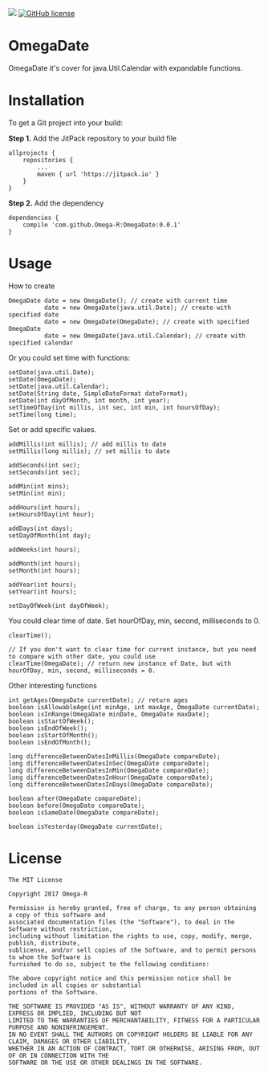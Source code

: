 [![](https://jitpack.io/v/Omega-R/OmegaDate.svg)](https://jitpack.io/#Omega-R/OmegaDate)
[![GitHub license](https://img.shields.io/github/license/mashape/apistatus.svg)](https://opensource.org/licenses/MIT)

# OmegaDate
OmegaDate it's cover for java.Util.Calendar with expandable functions. 

# Installation
To get a Git project into your build:

**Step 1.** Add the JitPack repository to your build file
```
allprojects {
    repositories {
        ...
        maven { url 'https://jitpack.io' }
    }
}
```
**Step 2.** Add the dependency
```
dependencies {
    compile 'com.github.Omega-R:OmegaDate:0.0.1'
}
```
# Usage

How to create
```
OmegaDate date = new OmegaDate(); // create with current time
          date = new OmegaDate(java.util.Date); // create with specified date
          date = new OmegaDate(OmegaDate); // create with specified OmegaDate
          date = new OmegaDate(java.util.Calendar); // create with specified calendar
```

Or you could set time with functions:
```
setDate(java.util.Date);
setDate(OmegaDate);
setDate(java.util.Calendar);
setDate(String date, SimpleDateFormat dateFormat);
setDate(int dayOfMonth, int month, int year);
setTimeOfDay(int millis, int sec, int min, int hoursOfDay);
setTime(long time);
```

Set or add specific values.
```
addMillis(int millis); // add millis to date
setMillis(long millis); // set millis to date

addSeconds(int sec);
setSeconds(int sec);

addMin(int mins);
setMin(int min);

addHours(int hours);
setHoursOfDay(int hour);

addDays(int days);
setDayOfMonth(int day);

addWeeks(int hours);

addMonth(int hours);
setMonth(int hours);

addYear(int hours);
setYear(int hours);

setDayOfWeek(int dayOfWeek);
```

You could clear time of date. Set hourOfDay, min, second, milliseconds to 0.
```
clearTime();

// If you don't want to clear time for current instance, but you need to compare with other date, you could use 
clearTime(OmegaDate); // return new instance of Date, but with hourOfDay, min, second, milliseconds = 0.
```

Other interesting functions
```
int getAges(OmegaDate currentDate); // return ages
boolean isAllowableAge(int minAge, int maxAge, OmegaDate currentDate);
boolean isInRange(OmegaDate minDate, OmegaDate maxDate);
boolean isStartOfWeek();
boolean isEndOfWeek();
boolean isStartOfMonth();
boolean isEndOfMonth();

long differenceBetweenDatesInMillis(OmegaDate compareDate);
long differenceBetweenDatesInSec(OmegaDate compareDate);
long differenceBetweenDatesInMin(OmegaDate compareDate);
long differenceBetweenDatesInHour(OmegaDate compareDate);
long differenceBetweenDatesInDays(OmegaDate compareDate);

boolean after(OmegaDate compareDate);
boolean before(OmegaDate compareDate);
boolean isSameDate(OmegaDate compareDate);

boolean isYesterday(OmegaDate currentDate);
```

# License
```
The MIT License

Copyright 2017 Omega-R

Permission is hereby granted, free of charge, to any person obtaining a copy of this software and 
associated documentation files (the "Software"), to deal in the Software without restriction, 
including without limitation the rights to use, copy, modify, merge, publish, distribute, 
sublicense, and/or sell copies of the Software, and to permit persons to whom the Software is 
furnished to do so, subject to the following conditions:

The above copyright notice and this permission notice shall be included in all copies or substantial
portions of the Software.

THE SOFTWARE IS PROVIDED "AS IS", WITHOUT WARRANTY OF ANY KIND, EXPRESS OR IMPLIED, INCLUDING BUT NOT 
LIMITED TO THE WARRANTIES OF MERCHANTABILITY, FITNESS FOR A PARTICULAR PURPOSE AND NONINFRINGEMENT. 
IN NO EVENT SHALL THE AUTHORS OR COPYRIGHT HOLDERS BE LIABLE FOR ANY CLAIM, DAMAGES OR OTHER LIABILITY, 
WHETHER IN AN ACTION OF CONTRACT, TORT OR OTHERWISE, ARISING FROM, OUT OF OR IN CONNECTION WITH THE 
SOFTWARE OR THE USE OR OTHER DEALINGS IN THE SOFTWARE.
```
